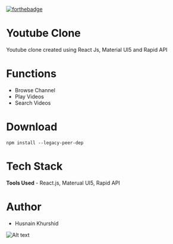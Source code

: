 [![forthebadge](https://img.shields.io/badge/React-20232A?style=for-the-badge&logo=react&logoColor=61DAFB)](https://forthebadge.com)

# Youtube Clone

Youtube clone created using React Js, Material UI5 and Rapid API

# Functions

- Browse Channel
- Play Videos
- Search Videos

# Download

```
npm install --legacy-peer-dep

```

# Tech Stack

**Tools Used** - React.js, Materual UI5, Rapid API

# Author

- Husnain Khurshid

<img
  src="[/path/to/img.jpg](https://github.com/mhusnainkh/youtube-clone-reactjs/blob/master/screenshots/Capture.PNG)"
  alt="Alt text"
  title="Optional title"
  style="display: inline-block; margin: 0 auto; max-width: 300px">
